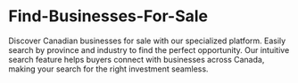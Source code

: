# Find-Businesses-For-Sale
Discover Canadian businesses for sale with our specialized platform. Easily search by province and industry to find the perfect opportunity. Our intuitive search feature helps buyers connect with businesses across Canada, making your search for the right investment seamless.
